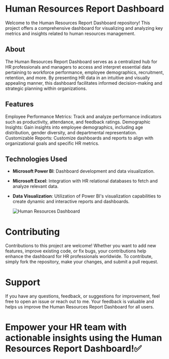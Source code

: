 # Human Resources Report Dashboard

Welcome to the Human Resources Report Dashboard repository! This project offers a comprehensive dashboard for visualizing and analyzing key metrics and insights related to human resources management.

## About
The Human Resources Report Dashboard serves as a centralized hub for HR professionals and managers to access and interpret essential data pertaining to workforce performance, employee demographics, recruitment, retention, and more. By presenting HR data in an intuitive and visually appealing manner, this dashboard facilitates informed decision-making and strategic planning within organizations.

## Features
Employee Performance Metrics: Track and analyze performance indicators such as productivity, attendance, and feedback ratings.
Demographic Insights: Gain insights into employee demographics, including age distribution, gender diversity, and departmental representation.
Customizable Reports: Customize dashboards and reports to align with organizational goals and specific HR metrics.

## Technologies Used

- **Microsoft Power BI**: Dashboard development and data visualization.
  
- **Microsoft Excel**: Integration with HR relational databases to fetch and analyze relevant data.
  
- **Data Visualization**: Utilization of Power BI's visualization capabilities to create dynamic and interactive reports and dashboards.
  

  <img src = "https://github.com/Frances-Odunaiya/PowerBi_Visualizations_Dashboard/blob/main/Human%20Resources%20Report%20Dashboard/HR_Dashboard.png" alt = "Human Resources Dashboard">


# Contributing
Contributions to this project are welcome! Whether you want to add new features, improve existing code, or fix bugs, your contributions help enhance the dashboard for HR professionals worldwide. To contribute, simply fork the repository, make your changes, and submit a pull request.

# Support
If you have any questions, feedback, or suggestions for improvement, feel free to open an issue or reach out to me. Your feedback is valuable and helps us improve the Human Resources Report Dashboard for all users.

# Empower your HR team with actionable insights using the Human Resources Report Dashboard!✅
